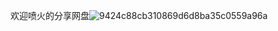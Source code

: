 欢迎喷火的分享网盘![9424c88cb310869d6d8ba35c0559a96a](https://user-images.githubusercontent.com/75197696/150163102-2fd5a13d-04cf-4c13-89ae-9c0dfa1a496f.jpg)




